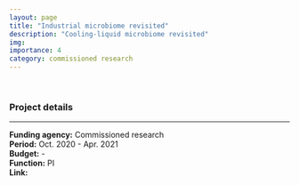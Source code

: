 ```yaml
---
layout: page
title: "Industrial microbiome revisited"
description: "Cooling-liquid microbiome revisited"
img: 
importance: 4
category: commissioned research
---
```


<br>

### **Project details**

***
**Funding agency:** Commissioned research  
**Period:** Oct. 2020 - Apr. 2021  
**Budget:** -  
**Function:** PI  
**Link:**
